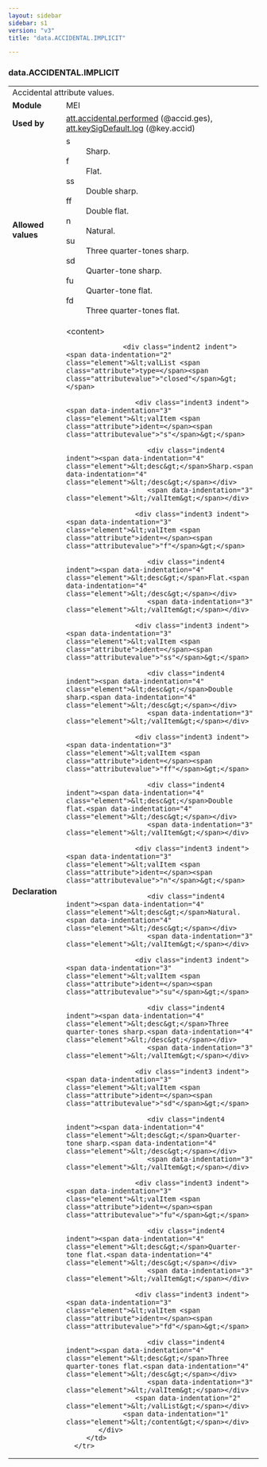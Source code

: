 ```yaml
---
layout: sidebar
sidebar: s1
version: "v3"
title: "data.ACCIDENTAL.IMPLICIT"

---
```


<div class="macroSpec">
   <h3 id="data.ACCIDENTAL.IMPLICIT">data.ACCIDENTAL.IMPLICIT</h3>
   <table class="wovenodd">
      <tr>
         <td colspan="2" class="wovenodd-col2">Accidental attribute values.</td>
      </tr>
      <tr>
         <td class="wovenodd-col1"><strong>Module</strong></td>
         <td class="wovenodd-col2">MEI</td>
      </tr>
      <tr>
         <td class="wovenodd-col1"><strong>Used by</strong></td>
         <td class="wovenodd-col2">
            <div class="parent"><a class="link_odd_classSpec" href="{{ site.baseurl }}/{{ page.version }}/attribute-classes/att.accidental.performed.html">att.accidental.performed</a> (@accid.ges), <a class="link_odd_classSpec" href="{{ site.baseurl }}/{{ page.version }}/attribute-classes/att.keySigDefault.log.html">att.keySigDefault.log</a> (@key.accid)
            </div>
         </td>
      </tr>
      <tr>
         <td class="wovenodd-col1"><strong>Allowed values</strong></td>
         <td class="wovenodd-col2">
            <dl>
               <dt>s</dt>
               <dd>Sharp.</dd>
               <dt>f</dt>
               <dd>Flat.</dd>
               <dt>ss</dt>
               <dd>Double sharp.</dd>
               <dt>ff</dt>
               <dd>Double flat.</dd>
               <dt>n</dt>
               <dd>Natural.</dd>
               <dt>su</dt>
               <dd>Three quarter-tones sharp.</dd>
               <dt>sd</dt>
               <dd>Quarter-tone sharp.</dd>
               <dt>fu</dt>
               <dd>Quarter-tone flat.</dd>
               <dt>fd</dt>
               <dd>Three quarter-tones flat.</dd>
            </dl>
         </td>
      </tr>
      <tr>
         <td class="wovenodd-col1"><strong>Declaration</strong></td>
         <td class="wovenodd-col2">
            <div xml:space="preserve" class="pre">
               <div class="indent1 indent"><span data-indentation="1" class="element">&lt;content&gt;</span>
                  
                  <div class="indent2 indent"><span data-indentation="2" class="element">&lt;valList <span class="attribute">type=</span><span class="attributevalue">"closed"</span>&gt;</span>
                     
                     <div class="indent3 indent"><span data-indentation="3" class="element">&lt;valItem <span class="attribute">ident=</span><span class="attributevalue">"s"</span>&gt;</span>
                        
                        <div class="indent4 indent"><span data-indentation="4" class="element">&lt;desc&gt;</span>Sharp.<span data-indentation="4" class="element">&lt;/desc&gt;</span></div>
                        <span data-indentation="3" class="element">&lt;/valItem&gt;</span></div>
                     
                     <div class="indent3 indent"><span data-indentation="3" class="element">&lt;valItem <span class="attribute">ident=</span><span class="attributevalue">"f"</span>&gt;</span>
                        
                        <div class="indent4 indent"><span data-indentation="4" class="element">&lt;desc&gt;</span>Flat.<span data-indentation="4" class="element">&lt;/desc&gt;</span></div>
                        <span data-indentation="3" class="element">&lt;/valItem&gt;</span></div>
                     
                     <div class="indent3 indent"><span data-indentation="3" class="element">&lt;valItem <span class="attribute">ident=</span><span class="attributevalue">"ss"</span>&gt;</span>
                        
                        <div class="indent4 indent"><span data-indentation="4" class="element">&lt;desc&gt;</span>Double sharp.<span data-indentation="4" class="element">&lt;/desc&gt;</span></div>
                        <span data-indentation="3" class="element">&lt;/valItem&gt;</span></div>
                     
                     <div class="indent3 indent"><span data-indentation="3" class="element">&lt;valItem <span class="attribute">ident=</span><span class="attributevalue">"ff"</span>&gt;</span>
                        
                        <div class="indent4 indent"><span data-indentation="4" class="element">&lt;desc&gt;</span>Double flat.<span data-indentation="4" class="element">&lt;/desc&gt;</span></div>
                        <span data-indentation="3" class="element">&lt;/valItem&gt;</span></div>
                     
                     <div class="indent3 indent"><span data-indentation="3" class="element">&lt;valItem <span class="attribute">ident=</span><span class="attributevalue">"n"</span>&gt;</span>
                        
                        <div class="indent4 indent"><span data-indentation="4" class="element">&lt;desc&gt;</span>Natural.<span data-indentation="4" class="element">&lt;/desc&gt;</span></div>
                        <span data-indentation="3" class="element">&lt;/valItem&gt;</span></div>
                     
                     <div class="indent3 indent"><span data-indentation="3" class="element">&lt;valItem <span class="attribute">ident=</span><span class="attributevalue">"su"</span>&gt;</span>
                        
                        <div class="indent4 indent"><span data-indentation="4" class="element">&lt;desc&gt;</span>Three quarter-tones sharp.<span data-indentation="4" class="element">&lt;/desc&gt;</span></div>
                        <span data-indentation="3" class="element">&lt;/valItem&gt;</span></div>
                     
                     <div class="indent3 indent"><span data-indentation="3" class="element">&lt;valItem <span class="attribute">ident=</span><span class="attributevalue">"sd"</span>&gt;</span>
                        
                        <div class="indent4 indent"><span data-indentation="4" class="element">&lt;desc&gt;</span>Quarter-tone sharp.<span data-indentation="4" class="element">&lt;/desc&gt;</span></div>
                        <span data-indentation="3" class="element">&lt;/valItem&gt;</span></div>
                     
                     <div class="indent3 indent"><span data-indentation="3" class="element">&lt;valItem <span class="attribute">ident=</span><span class="attributevalue">"fu"</span>&gt;</span>
                        
                        <div class="indent4 indent"><span data-indentation="4" class="element">&lt;desc&gt;</span>Quarter-tone flat.<span data-indentation="4" class="element">&lt;/desc&gt;</span></div>
                        <span data-indentation="3" class="element">&lt;/valItem&gt;</span></div>
                     
                     <div class="indent3 indent"><span data-indentation="3" class="element">&lt;valItem <span class="attribute">ident=</span><span class="attributevalue">"fd"</span>&gt;</span>
                        
                        <div class="indent4 indent"><span data-indentation="4" class="element">&lt;desc&gt;</span>Three quarter-tones flat.<span data-indentation="4" class="element">&lt;/desc&gt;</span></div>
                        <span data-indentation="3" class="element">&lt;/valItem&gt;</span></div>
                     <span data-indentation="2" class="element">&lt;/valList&gt;</span></div>
                  <span data-indentation="1" class="element">&lt;/content&gt;</span></div>
            </div>
         </td>
      </tr>
   </table>
</div>
